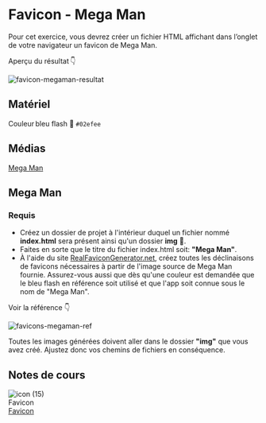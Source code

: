 # Favicon - Mega Man
Pour cet exercice, vous devrez créer un fichier HTML affichant dans l’onglet de votre navigateur un favicon de Mega Man.

Aperçu du résultat 👇

![favicon-megaman-resultat](https://github.com/user-attachments/assets/39656036-5f3d-48da-aba2-131fa739a279)


## Matériel

Couleur bleu flash 🎨
`#02efee`

## Médias
[Mega Man](https://github.com/user-attachments/files/17174893/image.png.zip)


 
## Mega Man


### Requis

- Créez un dossier de projet à l'intérieur duquel un fichier nommé **index.html** sera présent ainsi qu'un dossier **img** 📁.
- Faites en sorte que le titre du fichier index.html soit: **"Mega Man"**.
- À l'aide du site [RealFaviconGenerator.net](https://realfavicongenerator.net), créez toutes les déclinaisons de favicons nécessaires à partir de l'image source de Mega Man fournie. Assurez-vous aussi que dès qu'une couleur est demandée que le bleu flash en référence soit utilisé et que l'app soit connue sous le nom de "Mega Man".

Voir la référence 👇

![favicons-megaman-ref](https://github.com/user-attachments/assets/2ac61f98-d1e5-4cf8-8824-983c84fc2a71)

Toutes les images générées doivent aller dans le dossier **"img"** que vous avez créé. Ajustez donc vos chemins de fichiers en conséquence.

## Notes de cours

![icon (15)](https://github.com/user-attachments/assets/fc7ac4f8-4727-4499-803a-4b125736cfab)<br> Favicon <br> [Favicon](https://tim-montmorency.com/compendium/582-111%E2%80%93web1/html/favicon.html)


